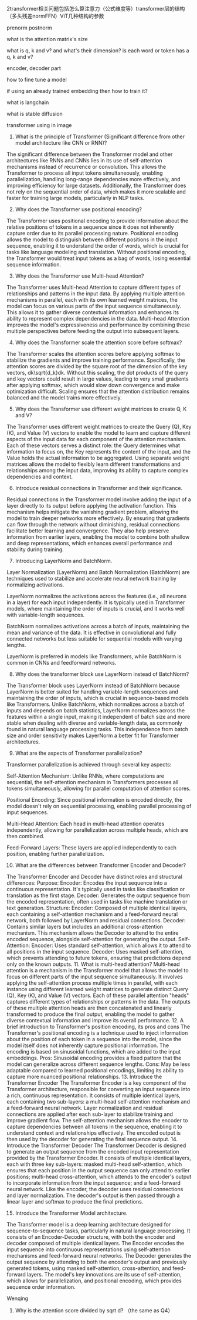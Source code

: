 2transformer相关问题包括怎么算注意力（公式维度等）transformer层的结构（多头残差normFFN）ViT几种结构的参数

prenorm postnorm

what is the attention matrix's size

what is q, k and v? and what's their dimension? is each word or token has a q, k and v? 

encoder, decoder part

how to fine tune a model

if using an already trained embedding then how to train it?

what is langchain

what is stable diffusion

transformer using in image

1. What is the principle of Transformer (Significant difference from other model architecture like CNN or RNN)?

The significant difference between the Transformer model and other architectures like RNNs and CNNs lies in its use of self-attention mechanisms instead of recurrence or convolution. This allows the Transformer to process all input tokens simultaneously, enabling parallelization, handling long-range dependencies more effectively, and improving efficiency for large datasets. Additionally, the Transformer does not rely on the sequential order of data, which makes it more scalable and faster for training large models, particularly in NLP tasks.

2. Why does the Transformer use positional encoding?

The Transformer uses positional encoding to provide information about the relative positions of tokens in a sequence since it does not inherently capture order due to its parallel processing nature. Positional encoding allows the model to distinguish between different positions in the input sequence, enabling it to understand the order of words, which is crucial for tasks like language modeling and translation. Without positional encoding, the Transformer would treat input tokens as a bag of words, losing essential sequence information.

3. Why does the Transformer use Multi-head Attention?

The Transformer uses Multi-head Attention to capture different types of relationships and patterns in the input data. By applying multiple attention mechanisms in parallel, each with its own learned weight matrices, the model can focus on various parts of the input sequence simultaneously. This allows it to gather diverse contextual information and enhances its ability to represent complex dependencies in the data. Multi-head Attention improves the model's expressiveness and performance by combining these multiple perspectives before feeding the output into subsequent layers.

4. Why does the Transformer scale the attention score before softmax?

The Transformer scales the attention scores before applying softmax to stabilize the gradients and improve training performance. Specifically, the attention scores are divided by the square root of the dimension of the key vectors, dk\sqrt{d_k}dk​​. Without this scaling, the dot products of the query and key vectors could result in large values, leading to very small gradients after applying softmax, which would slow down convergence and make optimization difficult. Scaling ensures that the attention distribution remains balanced and the model trains more effectively.


5. Why does the Transformer use different weight matrices to create Q, K and V?

The Transformer uses different weight matrices to create the Query (Q), Key (K), and Value (V) vectors to enable the model to learn and capture different aspects of the input data for each component of the attention mechanism. Each of these vectors serves a distinct role: the Query determines what information to focus on, the Key represents the content of the input, and the Value holds the actual information to be aggregated. Using separate weight matrices allows the model to flexibly learn different transformations and relationships among the input data, improving its ability to capture complex dependencies and context.

6. Introduce residual connections in Transformer and their significance.

Residual connections in the Transformer model involve adding the input of a layer directly to its output before applying the activation function. This mechanism helps mitigate the vanishing gradient problem, allowing the model to train deeper networks more effectively. By ensuring that gradients can flow through the network without diminishing, residual connections facilitate better learning and convergence. They also help preserve information from earlier layers, enabling the model to combine both shallow and deep representations, which enhances overall performance and stability during training.

7. Introducing LayerNorm and BatchNorm.

Layer Normalization (LayerNorm) and Batch Normalization (BatchNorm) are techniques used to stabilize and accelerate neural network training by normalizing activations.

LayerNorm normalizes the activations across the features (i.e., all neurons in a layer) for each input independently. It is typically used in Transformer models, where maintaining the order of inputs is crucial, and it works well with variable-length sequences.

BatchNorm normalizes activations across a batch of inputs, maintaining the mean and variance of the data. It is effective in convolutional and fully connected networks but less suitable for sequential models with varying lengths.

LayerNorm is preferred in models like Transformers, while BatchNorm is common in CNNs and feedforward networks.

8. Why does the transformer block use LayerNorm instead of BatchNorm?

The Transformer block uses LayerNorm instead of BatchNorm because LayerNorm is better suited for handling variable-length sequences and maintaining the order of inputs, which is crucial in sequence-based models like Transformers. Unlike BatchNorm, which normalizes across a batch of inputs and depends on batch statistics, LayerNorm normalizes across the features within a single input, making it independent of batch size and more stable when dealing with diverse and variable-length data, as commonly found in natural language processing tasks. This independence from batch size and order sensitivity makes LayerNorm a better fit for Transformer architectures.

9. What are the aspects of Transformer parallelization?

Transformer parallelization is achieved through several key aspects:

Self-Attention Mechanism: Unlike RNNs, where computations are sequential, the self-attention mechanism in Transformers processes all tokens simultaneously, allowing for parallel computation of attention scores.

Positional Encoding: Since positional information is encoded directly, the model doesn't rely on sequential processing, enabling parallel processing of input sequences.

Multi-Head Attention: Each head in multi-head attention operates independently, allowing for parallelization across multiple heads, which are then combined.

Feed-Forward Layers: These layers are applied independently to each position, enabling further parallelization.


10. What are the differences between Transformer Encoder and Decoder?

The Transformer Encoder and Decoder have distinct roles and structural differences:
Purpose:
Encoder: Encodes the input sequence into a continuous representation. It's typically used in tasks like classification or translation as the first stage.
Decoder: Generates the output sequence from the encoded representation, often used in tasks like machine translation or text generation.
Structure:
Encoder: Composed of multiple identical layers, each containing a self-attention mechanism and a feed-forward neural network, both followed by LayerNorm and residual connections.
Decoder: Contains similar layers but includes an additional cross-attention mechanism. This mechanism allows the Decoder to attend to the entire encoded sequence, alongside self-attention for generating the output.
Self-Attention:
Encoder: Uses standard self-attention, which allows it to attend to all positions in the input sequence.
Decoder: Uses masked self-attention, which prevents attending to future tokens, ensuring that predictions depend only on the known outputs.
11. What is multi-head attention?
Multi-head attention is a mechanism in the Transformer model that allows the model to focus on different parts of the input sequence simultaneously. It involves applying the self-attention process multiple times in parallel, with each instance using different learned weight matrices to generate distinct Query (Q), Key (K), and Value (V) vectors. Each of these parallel attention "heads" captures different types of relationships or patterns in the data. The outputs of these multiple attention heads are then concatenated and linearly transformed to produce the final output, enabling the model to gather diverse contextual information and improve its overall performance.
12. A brief introduction to Transformer's position encoding, its pros and cons
The Transformer's positional encoding is a technique used to inject information about the position of each token in a sequence into the model, since the model itself does not inherently capture positional information. The encoding is based on sinusoidal functions, which are added to the input embeddings.
Pros:
Sinusoidal encoding provides a fixed pattern that the model can generalize across different sequence lengths.
Cons:
May be less adaptable compared to learned positional encodings, limiting its ability to capture more nuanced positional relationships.
13. Introduce the Transformer Encoder
The Transformer Encoder is a key component of the Transformer architecture, responsible for converting an input sequence into a rich, continuous representation. It consists of multiple identical layers, each containing two sub-layers: a multi-head self-attention mechanism and a feed-forward neural network. Layer normalization and residual connections are applied after each sub-layer to stabilize training and improve gradient flow. The self-attention mechanism allows the encoder to capture dependencies between all tokens in the sequence, enabling it to understand context and relationships effectively. The encoded output is then used by the decoder for generating the final sequence output.
14. Introduce the Transformer Decoder
The Transformer Decoder is designed to generate an output sequence from the encoded input representation provided by the Transformer Encoder. It consists of multiple identical layers, each with three key sub-layers: masked multi-head self-attention, which ensures that each position in the output sequence can only attend to earlier positions; multi-head cross-attention, which attends to the encoder's output to incorporate information from the input sequence; and a feed-forward neural network. Like the encoder, the decoder uses residual connections and layer normalization. The decoder's output is then passed through a linear layer and softmax to produce the final predictions.

15. Introduce the Transformer Model architecture.

The Transformer model is a deep learning architecture designed for sequence-to-sequence tasks, particularly in natural language processing. It consists of an Encoder-Decoder structure, with both the encoder and decoder composed of multiple identical layers. The Encoder encodes the input sequence into continuous representations using self-attention mechanisms and feed-forward neural networks. The Decoder generates the output sequence by attending to both the encoder's output and previously generated tokens, using masked self-attention, cross-attention, and feed-forward layers. The model's key innovations are its use of self-attention, which allows for parallelization, and positional encoding, which provides sequence order information.



Wenqing
1. Why is the attention score divided by sqrt d? （the same as Q4）

